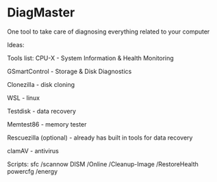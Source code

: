 # DiagMaster
One tool to take care of diagnosing everything related to your computer

Ideas:

Tools list:
CPU-X - System Information & Health Monitoring

GSmartControl - Storage & Disk Diagnostics

Clonezilla - disk cloning

WSL - linux 

Testdisk - data recovery

Memtest86 - memory tester

Rescuezilla (optional) - already has built in tools for data recovery

clamAV - antivirus



Scripts:
sfc /scannow
DISM /Online /Cleanup-Image /RestoreHealth
powercfg /energy

